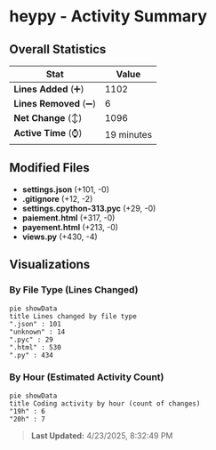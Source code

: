 # heypy - Activity Summary 

## Overall Statistics

| Stat                   | Value                                                             |
| ---------------------- | ----------------------------------------------------------------- |
| **Lines Added** (➕)   | 1102                                          |
| **Lines Removed** (➖) | 6                                        |
| **Net Change** (↕)    | 1096                |
| **Active Time** (⌚)   | 19 minutes |


## Modified Files
- **settings.json** (+101, -0)
- **.gitignore** (+12, -2)
- **settings.cpython-313.pyc** (+29, -0)
- **paiement.html** (+317, -0)
- **payement.html** (+213, -0)
- **views.py** (+430, -4)

## Visualizations

### By File Type (Lines Changed)

```mermaid
pie showData
title Lines changed by file type
".json" : 101
"unknown" : 14
".pyc" : 29
".html" : 530
".py" : 434
```

### By Hour (Estimated Activity Count)

```mermaid
pie showData
title Coding activity by hour (count of changes)
"19h" : 6
"20h" : 7
```


> **Last Updated:** 4/23/2025, 8:32:49 PM